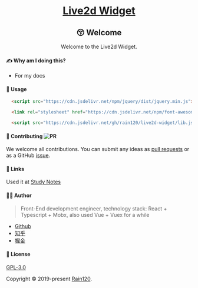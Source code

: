 <h1 align="center">
  <a href="https://www.live2d.com/zh-CHS/">Live2d Widget</a>
</h1>

<div align="center">

## 😚 Welcome

Welcome to the Live2d Widget.

</div>

#### ✍ Why am I doing this?

- For my docs

#### 🔨 Usage

```html
  <script src="https://cdn.jsdelivr.net/npm/jquery/dist/jquery.min.js"></script>

  <link rel="stylesheet" href="https://cdn.jsdelivr.net/npm/font-awesome/css/font-awesome.min.css">

  <script src="https://cdn.jsdelivr.net/gh/rain120/live2d-widget/lib.js"></script>

```

#### 🤝 Contributing ![PR](https://img.shields.io/badge/PRs-Welcome-orange?style=flat-square&logo=appveyor)

We welcome all contributions. You can submit any ideas as [pull requests](https://github.com/Rain120/live2d-widget/pulls) or as a GitHub [issue](https://github.com/Rain120/live2d-widget/issues). 

#### 🔗 Links

Used it at [Study Notes](https://rain120.github.io/study-notes/)

#### 👨‍🏭 Author

> Front-End development engineer, technology stack: React + Typescript + Mobx, also used Vue + Vuex for a while

- [Github](https://github.com/Rain120)
- [知乎](https://www.zhihu.com/people/yan-yang-nian-hua-120/activities)
- [掘金](https://juejin.im/user/57c616496be3ff00584f54db)

#### 📝 License

[GPL-3.0](https://github.com/Rain120/live2d-widget/blob/master/LICENSE)

Copyright © 2019-present [Rain120](https://github.com/Rain120).